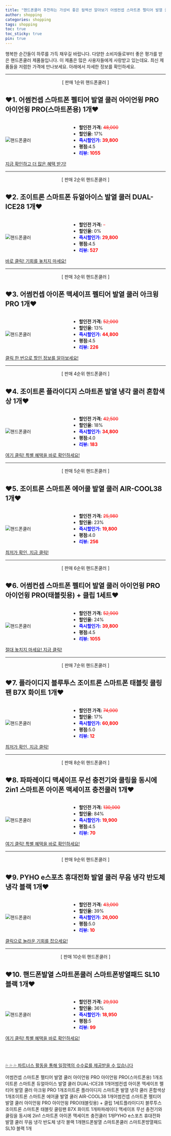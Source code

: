 ```yaml
---
title: "핸드폰쿨러 추천하는 가성비 좋은 컬렉션 알아보기 어썸컨셉 스마트폰 펠티어 발열 쿨러"
author: shopping
categories: shopping
tags: shopping
toc: true
toc_sticky: true
pin: true
---
```

행복한 순간들이 하루를 가득 채우길 바랍니다. 다양한 소비자들로부터 좋은 평가를 받은 핸드폰쿨러 제품들입니다. 이 제품은 많은 사용자들에게 사랑받고 있는데요. 최신 제품들을 저렴한 가격에 만나보세요. 아래에서 자세한 정보를 확인하세요.

---
<p class="toplist" style="margin: 0 auto; display: block; width: fit-content;">[ 판매 1순위 핸드폰쿨러 ]</p>

<h2><strong>❤️1. 어썸컨셉 스마트폰 펠티어 발열 쿨러 아이언윙 PRO 아이언윙 PRO(스마트폰용) 1개❤️</strong></h2>

<div style="display: flex; align-items: center;">
    <div style="flex: 0.4;">
        <img src="https://thumbnail9.coupangcdn.com/thumbnails/remote/230x230ex/image/vendor_inventory/9cd2/034b45d474e41c5769f3cd4c6f8662a7c2425390bdeff42d351dc327aa0c.jpg" alt="핸드폰쿨러" style="max-width: 100%;">
    </div>
    <div style="flex: 0.6; margin-left: 10px;">
        <ul>
            <li><strong>할인전 가격:</strong> <del style="color: red;">48,000</del></li>
            <li><strong>할인율:</strong> 17%</li>
            <li><span style='color:blue'><strong>즉시할인가:</strong></span> <span style='color:red'><strong>39,800</strong></span></li>
            <li><strong>평점:</strong>4.5</li>
            <li><span style='color:blue'><strong>리뷰:</strong></span> <span style='color:red'><strong>1055</strong></span></li>
        </ul>
    </div>
</div>
<div class="center">
    <a href="https://William4Davisa.github.io?lptag=AF9450613&subid=githubio&pageKey=6073966518&traceid=V0-153&itemId=11226460661&vendorItemId=79719318274" class="myButton">
        지금 확인하고 더 많은 혜택 받기!
    </a>
</div>


---
<p class="toplist" style="margin: 0 auto; display: block; width: fit-content;">[ 판매 2순위 핸드폰쿨러 ]</p>

<h2><strong>❤️2. 조이트론 스마트폰 듀얼아이스 발열 쿨러 DUAL-ICE28 1개❤️</strong></h2>

<div style="display: flex; align-items: center;">
    <div style="flex: 0.4;">
        <img src="https://thumbnail8.coupangcdn.com/thumbnails/remote/230x230ex/image/retail/images/1375225895513538-8c2ace7a-000e-42db-b97a-50641f2767b8.jpg" alt="핸드폰쿨러" style="max-width: 100%;">
    </div>
    <div style="flex: 0.6; margin-left: 10px;">
        <ul>
            <li><strong>할인전 가격:</strong> <del style="color: red;">-</del></li>
            <li><strong>할인율:</strong> 0%</li>
            <li><span style='color:blue'><strong>즉시할인가:</strong></span> <span style='color:red'><strong>29,800</strong></span></li>
            <li><strong>평점:</strong>4.5</li>
            <li><span style='color:blue'><strong>리뷰:</strong></span> <span style='color:red'><strong>527</strong></span></li>
        </ul>
    </div>
</div>
<div class="center">
    <a href="https://William4Davisa.github.io?lptag=AF9450613&subid=githubio&pageKey=5897181062&traceid=V0-153&itemId=10387034687&vendorItemId=77669080826" class="myButton">
        바로 클릭! 기회를 놓치지 마세요!
    </a>
</div>


---
<p class="toplist" style="margin: 0 auto; display: block; width: fit-content;">[ 판매 3순위 핸드폰쿨러 ]</p>

<h2><strong>❤️3. 어썸컨셉 아이폰 맥세이프 펠티어 발열 쿨러 아크윙 PRO 1개❤️</strong></h2>

<div style="display: flex; align-items: center;">
    <div style="flex: 0.4;">
        <img src="https://thumbnail9.coupangcdn.com/thumbnails/remote/230x230ex/image/vendor_inventory/2fbd/6dd75559e4131e8c7918a4953660bf35fe8e0294596a270647a10cbdf363.jpg" alt="핸드폰쿨러" style="max-width: 100%;">
    </div>
    <div style="flex: 0.6; margin-left: 10px;">
        <ul>
            <li><strong>할인전 가격:</strong> <del style="color: red;">52,000</del></li>
            <li><strong>할인율:</strong> 13%</li>
            <li><span style='color:blue'><strong>즉시할인가:</strong></span> <span style='color:red'><strong>44,800</strong></span></li>
            <li><strong>평점:</strong>4.5</li>
            <li><span style='color:blue'><strong>리뷰:</strong></span> <span style='color:red'><strong>226</strong></span></li>
        </ul>
    </div>
</div>
<div class="center">
    <a href="https://William4Davisa.github.io?lptag=AF9450613&subid=githubio&pageKey=6574283653&traceid=V0-153&itemId=14769642590&vendorItemId=82227460108" class="myButton">
        클릭 한 번으로 할인 정보를 알아보세요!
    </a>
</div>


---
<p class="toplist" style="margin: 0 auto; display: block; width: fit-content;">[ 판매 4순위 핸드폰쿨러 ]</p>

<h2><strong>❤️4. 조이트론 플라이디지 스마트폰 발열 냉각 쿨러 혼합색상 1개❤️</strong></h2>

<div style="display: flex; align-items: center;">
    <div style="flex: 0.4;">
        <img src="https://thumbnail8.coupangcdn.com/thumbnails/remote/230x230ex/image/retail/images/2023/01/02/16/0/90f586be-43dc-4ab2-8b60-1acd07a46188.jpg" alt="핸드폰쿨러" style="max-width: 100%;">
    </div>
    <div style="flex: 0.6; margin-left: 10px;">
        <ul>
            <li><strong>할인전 가격:</strong> <del style="color: red;">42,500</del></li>
            <li><strong>할인율:</strong> 18%</li>
            <li><span style='color:blue'><strong>즉시할인가:</strong></span> <span style='color:red'><strong>34,800</strong></span></li>
            <li><strong>평점:</strong>4.0</li>
            <li><span style='color:blue'><strong>리뷰:</strong></span> <span style='color:red'><strong>183</strong></span></li>
        </ul>
    </div>
</div>
<div class="center">
    <a href="https://William4Davisa.github.io?lptag=AF9450613&subid=githubio&pageKey=7038954550&traceid=V0-153&itemId=17400771708&vendorItemId=84570211956" class="myButton">
        여기 클릭! 특별 혜택을 바로 확인하세요!
    </a>
</div>


---
<p class="toplist" style="margin: 0 auto; display: block; width: fit-content;">[ 판매 5순위 핸드폰쿨러 ]</p>

<h2><strong>❤️5. 조이트론 스마트폰 에어쿨 발열 쿨러 AIR-COOL38 1개❤️</strong></h2>

<div style="display: flex; align-items: center;">
    <div style="flex: 0.4;">
        <img src="https://thumbnail9.coupangcdn.com/thumbnails/remote/230x230ex/image/retail/images/3655178413486461-3f5b199a-5448-4f5d-b52a-d60dc66dafaf.png" alt="핸드폰쿨러" style="max-width: 100%;">
    </div>
    <div style="flex: 0.6; margin-left: 10px;">
        <ul>
            <li><strong>할인전 가격:</strong> <del style="color: red;">25,980</del></li>
            <li><strong>할인율:</strong> 23%</li>
            <li><span style='color:blue'><strong>즉시할인가:</strong></span> <span style='color:red'><strong>19,800</strong></span></li>
            <li><strong>평점:</strong>4.0</li>
            <li><span style='color:blue'><strong>리뷰:</strong></span> <span style='color:red'><strong>256</strong></span></li>
        </ul>
    </div>
</div>
<div class="center">
    <a href="https://William4Davisa.github.io?lptag=AF9450613&subid=githubio&pageKey=5897181081&traceid=V0-153&itemId=10387034740&vendorItemId=77669080924" class="myButton">
        최저가 확인, 지금 클릭!
    </a>
</div>


---
<p class="toplist" style="margin: 0 auto; display: block; width: fit-content;">[ 판매 6순위 핸드폰쿨러 ]</p>

<h2><strong>❤️6. 어썸컨셉 스마트폰 펠티어 발열 쿨러 아이언윙 PRO 아이언윙 PRO(태블릿용) + 클립 1세트❤️</strong></h2>

<div style="display: flex; align-items: center;">
    <div style="flex: 0.4;">
        <img src="https://thumbnail9.coupangcdn.com/thumbnails/remote/230x230ex/image/vendor_inventory/9cd2/034b45d474e41c5769f3cd4c6f8662a7c2425390bdeff42d351dc327aa0c.jpg" alt="핸드폰쿨러" style="max-width: 100%;">
    </div>
    <div style="flex: 0.6; margin-left: 10px;">
        <ul>
            <li><strong>할인전 가격:</strong> <del style="color: red;">52,900</del></li>
            <li><strong>할인율:</strong> 24%</li>
            <li><span style='color:blue'><strong>즉시할인가:</strong></span> <span style='color:red'><strong>39,800</strong></span></li>
            <li><strong>평점:</strong>4.5</li>
            <li><span style='color:blue'><strong>리뷰:</strong></span> <span style='color:red'><strong>1055</strong></span></li>
        </ul>
    </div>
</div>
<div class="center">
    <a href="https://William4Davisa.github.io?lptag=AF9450613&subid=githubio&pageKey=6073966518&traceid=V0-153&itemId=11226460662&vendorItemId=79719318283" class="myButton">
        절대 놓치지 마세요! 지금 클릭!
    </a>
</div>


---
<p class="toplist" style="margin: 0 auto; display: block; width: fit-content;">[ 판매 7순위 핸드폰쿨러 ]</p>

<h2><strong>❤️7. 플라이디지 블루투스 조이트론 스마트폰 태블릿 쿨링팬 B7X 화이트 1개❤️</strong></h2>

<div style="display: flex; align-items: center;">
    <div style="flex: 0.4;">
        <img src="https://thumbnail6.coupangcdn.com/thumbnails/remote/230x230ex/image/vendor_inventory/d92f/7856fbda99991435c109b17b1070661579c38434a3e5d8830cc6b3a6c113.jpg" alt="핸드폰쿨러" style="max-width: 100%;">
    </div>
    <div style="flex: 0.6; margin-left: 10px;">
        <ul>
            <li><strong>할인전 가격:</strong> <del style="color: red;">74,000</del></li>
            <li><strong>할인율:</strong> 17%</li>
            <li><span style='color:blue'><strong>즉시할인가:</strong></span> <span style='color:red'><strong>60,800</strong></span></li>
            <li><strong>평점:</strong>5.0</li>
            <li><span style='color:blue'><strong>리뷰:</strong></span> <span style='color:red'><strong>12</strong></span></li>
        </ul>
    </div>
</div>
<div class="center">
    <a href="https://William4Davisa.github.io?lptag=AF9450613&subid=githubio&pageKey=8179209633&traceid=V0-153&itemId=23380135101&vendorItemId=90773486749" class="myButton">
        최저가 확인, 지금 클릭!
    </a>
</div>


---
<p class="toplist" style="margin: 0 auto; display: block; width: fit-content;">[ 판매 8순위 핸드폰쿨러 ]</p>

<h2><strong>❤️8. 파파레이디 맥세이프 무선 충전기와 쿨링을 동시에 2in1 스마트폰 아이폰 맥세이프 충전쿨러 1개❤️</strong></h2>

<div style="display: flex; align-items: center;">
    <div style="flex: 0.4;">
        <img src="https://thumbnail9.coupangcdn.com/thumbnails/remote/230x230ex/image/vendor_inventory/74b9/03f7f14f98c792efa6c24b0f4a32df4914c2211c831c28674e553020aa97.jpg" alt="핸드폰쿨러" style="max-width: 100%;">
    </div>
    <div style="flex: 0.6; margin-left: 10px;">
        <ul>
            <li><strong>할인전 가격:</strong> <del style="color: red;">130,000</del></li>
            <li><strong>할인율:</strong> 84%</li>
            <li><span style='color:blue'><strong>즉시할인가:</strong></span> <span style='color:red'><strong>19,900</strong></span></li>
            <li><strong>평점:</strong>4.5</li>
            <li><span style='color:blue'><strong>리뷰:</strong></span> <span style='color:red'><strong>70</strong></span></li>
        </ul>
    </div>
</div>
<div class="center">
    <a href="https://William4Davisa.github.io?lptag=AF9450613&subid=githubio&pageKey=6836357339&traceid=V0-153&itemId=16243264092&vendorItemId=83470682011" class="myButton">
        여기 클릭! 특별 혜택을 바로 확인하세요!
    </a>
</div>


---
<p class="toplist" style="margin: 0 auto; display: block; width: fit-content;">[ 판매 9순위 핸드폰쿨러 ]</p>

<h2><strong>❤️9. PYHO e스포츠 휴대전화 발열 쿨러 무음 냉각 반도체 냉각 블랙 1개❤️</strong></h2>

<div style="display: flex; align-items: center;">
    <div style="flex: 0.4;">
        <img src="https://thumbnail9.coupangcdn.com/thumbnails/remote/230x230ex/image/vendor_inventory/73d1/8f137825d7c88a15b84b5c793ac1b9212f1b697199844ee990b46531e8ec.jpg" alt="핸드폰쿨러" style="max-width: 100%;">
    </div>
    <div style="flex: 0.6; margin-left: 10px;">
        <ul>
            <li><strong>할인전 가격:</strong> <del style="color: red;">43,000</del></li>
            <li><strong>할인율:</strong> 39%</li>
            <li><span style='color:blue'><strong>즉시할인가:</strong></span> <span style='color:red'><strong>26,000</strong></span></li>
            <li><strong>평점:</strong>5.0</li>
            <li><span style='color:blue'><strong>리뷰:</strong></span> <span style='color:red'><strong>10</strong></span></li>
        </ul>
    </div>
</div>
<div class="center">
    <a href="https://William4Davisa.github.io?lptag=AF9450613&subid=githubio&pageKey=8218076371&traceid=V0-153&itemId=23611320970&vendorItemId=90650566488" class="myButton">
        클릭으로 놀라운 기회를 잡으세요!
    </a>
</div>


---
<p class="toplist" style="margin: 0 auto; display: block; width: fit-content;">[ 판매 10순위 핸드폰쿨러 ]</p>

<h2><strong>❤️10. 핸드폰발열 스마트폰쿨러 스마트폰방열패드 SL10 블랙 1개❤️</strong></h2>

<div style="display: flex; align-items: center;">
    <div style="flex: 0.4;">
        <img src="https://thumbnail9.coupangcdn.com/thumbnails/remote/230x230ex/image/vendor_inventory/3fef/cda1755fed66286504b2f0aa48893bd5c49d252f18041cf539b29e4eb734.jpeg" alt="핸드폰쿨러" style="max-width: 100%;">
    </div>
    <div style="flex: 0.6; margin-left: 10px;">
        <ul>
            <li><strong>할인전 가격:</strong> <del style="color: red;">29,930</del></li>
            <li><strong>할인율:</strong> 36%</li>
            <li><span style='color:blue'><strong>즉시할인가:</strong></span> <span style='color:red'><strong>18,950</strong></span></li>
            <li><strong>평점:</strong>5</li>
            <li><span style='color:blue'><strong>리뷰:</strong></span> <span style='color:red'><strong>99</strong></span></li>
        </ul>
    </div>
</div>
<div class="center">
    <a href="https://William4Davisa.github.io?lptag=AF9450613&subid=githubio&pageKey=8220027902&traceid=V0-153&itemId=23624081574&vendorItemId=90649639964" class="myButton">
        여기 클릭! 특별 혜택을 바로 확인하세요!
    </a>
</div>

<br><br><br>[💦 💦 💦 파트너스 활동을 통해 일정액의 수수료를 제공받을 수 있습니다](https://link.coupang.com/a/bcpT2c)<br><br>어썸컨셉 스마트폰 펠티어 발열 쿨러 아이언윙 PRO 아이언윙 PRO(스마트폰용) 1개조이트론 스마트폰 듀얼아이스 발열 쿨러 DUAL-ICE28 1개어썸컨셉 아이폰 맥세이프 펠티어 발열 쿨러 아크윙 PRO 1개조이트론 플라이디지 스마트폰 발열 냉각 쿨러 혼합색상 1개조이트론 스마트폰 에어쿨 발열 쿨러 AIR-COOL38 1개어썸컨셉 스마트폰 펠티어 발열 쿨러 아이언윙 PRO 아이언윙 PRO(태블릿용) + 클립 1세트플라이디지 블루투스 조이트론 스마트폰 태블릿 쿨링팬 B7X 화이트 1개파파레이디 맥세이프 무선 충전기와 쿨링을 동시에 2in1 스마트폰 아이폰 맥세이프 충전쿨러 1개PYHO e스포츠 휴대전화 발열 쿨러 무음 냉각 반도체 냉각 블랙 1개핸드폰발열 스마트폰쿨러 스마트폰방열패드 SL10 블랙 1개